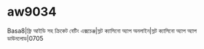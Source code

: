 # aw9034
Basa8|ফ্রি আইডি সহ ক্রিকেট বেটিং এক্সচেঞ্জ|স্লট ক্যাসিনো অ্যাপ অনলাইন|স্লট ক্যাসিনো অ্যাপ অ্যাপ ডাউনলোড|0705
